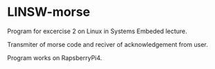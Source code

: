 # LINSW-morse
Program for excercise 2 on Linux in Systems Embeded lecture.

Transmiter of morse code and reciver of acknowledgement from user.

Program works on RapsberryPi4.
